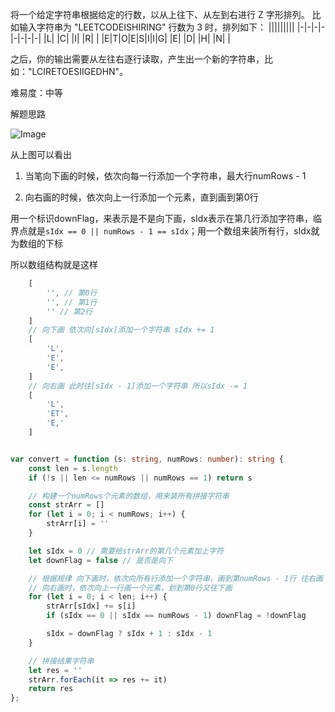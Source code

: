 将一个给定字符串根据给定的行数，以从上往下、从左到右进行 Z 字形排列。
比如输入字符串为 "LEETCODEISHIRING" 行数为 3 时，排列如下：
|||||||||
|-|-|-|-|-|-|-|-|
 |L| |C| |I| |R| |
 |E|T|O|E|S|I|I|G|
 |E| |D| |H| |N| |

之后，你的输出需要从左往右逐行读取，产生出一个新的字符串，比如："LCIRETOESIIGEDHN"。

难易度：中等

解题思路

![Image](https://wx2.sinaimg.cn/mw690/005QwFx4gy1gfpdb9cr5xj31400u04qs.jpg)

从上图可以看出
1. 当笔向下画的时候，依次向每一行添加一个字符串，最大行numRows - 1 

2. 向右画的时候，依次向上一行添加一个元素，直到画到第0行

用一个标识downFlag，来表示是不是向下画，sIdx表示在第几行添加字符串，临界点就是`sIdx == 0 || numRows - 1 == sIdx`；用一个数组来装所有行，sIdx就为数组的下标

所以数组结构就是这样
```js
    [
        '', // 第0行
        '', // 第1行
        '' // 第2行
    ]
    // 向下画 依次向[sIdx]添加一个字符串 sIdx += 1
    [
        'L',
        'E',
        'E',
    ]
    // 向右画 此时往[sIdx - 1]添加一个字符串 所以sIdx -= 1
    [
        'L',
        'ET',
        'E,'
    ]
```

```ts

var convert = function (s: string, numRows: number): string {
    const len = s.length
    if (!s || len <= numRows || numRows == 1) return s

    // 构建一个numRows个元素的数组，用来装所有拼接字符串
    const strArr = []
    for (let i = 0; i < numRows; i++) {
        strArr[i] = ''
    }

    let sIdx = 0 // 需要给strArr的第几个元素加上字符
    let downFlag = false // 是否是向下

    // 根据规律 向下画时，依次向所有行添加一个字符串，画到第numRows - 1行 往右画
    // 向右画时，依次向上一行画一个元素，划到第0行又往下画
    for (let i = 0; i < len; i++) {
        strArr[sIdx] += s[i]
        if (sIdx == 0 || sIdx == numRows - 1) downFlag = !downFlag

        sIdx = downFlag ? sIdx + 1 : sIdx - 1
    }

    // 拼接结果字符串
    let res = ''
    strArr.forEach(it => res += it)
    return res
};
```